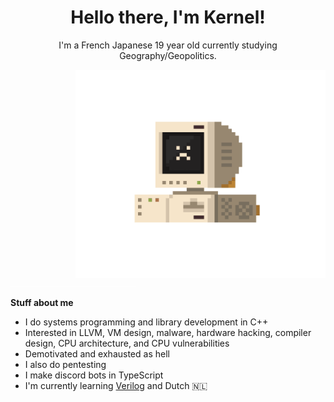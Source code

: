 <div align=center>
 
<h1>Hello there, I'm Kernel!</h1>

<p>I'm a French Japanese 19 year old currently studying Geography/Geopolitics.</p> 
</div>


<img src="assets/computer.gif" align="right" width="400">

<!--
Don't let the text wrap too narrowly to the left of the above image.
The `div` reduces the vertical height.
GitHub will autolink `img`, but won't produce a link when `href="#"`.
-->
<div><a href="#"><img src="assets/bumper.png"></a></div>

**Stuff about me**
- I do systems programming and library development in C++
- Interested in LLVM, VM design, malware, hardware hacking, compiler design, CPU architecture, and CPU vulnerabilities
- Demotivated and exhausted as hell
- I also do pentesting
- I make discord bots in TypeScript
- I'm currently learning [Verilog](https://en.wikipedia.org/wiki/Verilog) and Dutch 🇳🇱



<!--
<img src="assets/pixel_robot.gif">
-->
